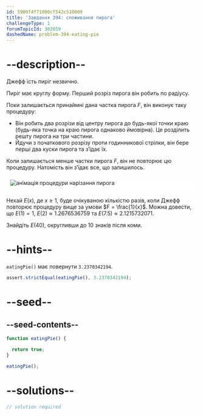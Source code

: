 ```yaml
---
id: 5900f4f71000cf542c510009
title: 'Завдання 394: споживання пирога'
challengeType: 1
forumTopicId: 302059
dashedName: problem-394-eating-pie
---
```


# --description--

Джефф їсть пиріг незвично.

Пиріг має круглу форму. Перший розріз пирога він робить по радіусу.

Поки залишається принаймні дана частка пирога $F$, він виконує таку процедуру:

- Він робить два розрізи від центру пирога до будь-якої точки краю (будь-яка точка на краю пирога однаково ймовірна). Це розділить решту пирога на три частини.
- Йдучи з початкового розрізу проти годинникової стрілки, він бере перші два куски пирога та з’їдає їх.

Коли залишається менше частки пирога $F$, він не повторює цю процедуру. Натомість він з’їдає все, що залишилось.

<img alt="анімація процедури нарізання пирога" src="https://cdn.freecodecamp.org/curriculum/project-euler/eating-pie.gif" style="background-color: white; padding: 10px; display: block; margin-right: auto; margin-left: auto; margin-bottom: 1.2rem;" />

Нехай $E(x)$, де $x ≥ 1$, буде очікуваною кількістю разів, коли Джефф повторює процедуру вище за умови $F = \frac{1}{x}$. Можна довести, що $E(1) = 1$, $E(2) ≈ 1.2676536759$ та $E(7.5) ≈ 2.1215732071$.

Знайдіть $E(40)$, округливши до 10 знаків після коми.

# --hints--

`eatingPie()` має повернути `3.2370342194`.

```js
assert.strictEqual(eatingPie(), 3.2370342194);
```

# --seed--

## --seed-contents--

```js
function eatingPie() {

  return true;
}

eatingPie();
```

# --solutions--

```js
// solution required
```
